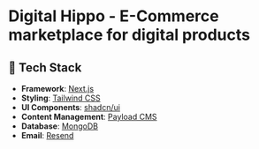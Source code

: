 # Digital Hippo - E-Commerce marketplace for digital products

## 🧰 Tech Stack

- **Framework**: [Next.js](https://nextjs.org/)
- **Styling**: [Tailwind CSS](https://tailwindcss.com/)
- **UI Components**: [shadcn/ui](https://ui.shadcn.com/)
- **Content Management**: [Payload CMS](https://payloadcms.com/)
- **Database**: [MongoDB](https://www.mongodb.com/)
- **Email**: [Resend](https://resend.com/home)